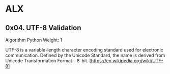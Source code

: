 # ALX
## 0x04. UTF-8 Validation
Algorithm
Python
 Weight: 1

UTF-8 is a variable-length character encoding standard used for electronic communication. Defined by the Unicode Standard, the name is derived from Unicode Transformation Format – 8-bit. [https://en.wikipedia.org/wiki/UTF-8]
